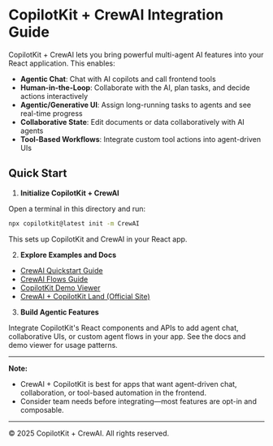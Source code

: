 # CopilotKit + CrewAI Integration Guide

CopilotKit + CrewAI lets you bring powerful multi-agent AI features into your React application. This enables:

- **Agentic Chat**: Chat with AI copilots and call frontend tools
- **Human-in-the-Loop**: Collaborate with the AI, plan tasks, and decide actions interactively
- **Agentic/Generative UI**: Assign long-running tasks to agents and see real-time progress
- **Collaborative State**: Edit documents or data collaboratively with AI agents
- **Tool-Based Workflows**: Integrate custom tool actions into agent-driven UIs

## Quick Start

1. **Initialize CopilotKit + CrewAI**

Open a terminal in this directory and run:

```sh
npx copilotkit@latest init -m CrewAI
```

This sets up CopilotKit and CrewAI in your React app.

2. **Explore Examples and Docs**

- [CrewAI Quickstart Guide](https://docs.copilotkit.ai/crewai-crews)
- [CrewAI Flows Guide](https://docs.copilotkit.ai/crewai-flows)
- [CopilotKit Demo Viewer](https://demo-viewer-five.vercel.app/)
- [CrewAI + CopilotKit Land (Official Site)](https://v0-crew-land.vercel.app/)

3. **Build Agentic Features**

Integrate CopilotKit's React components and APIs to add agent chat, collaborative UIs, or custom agent flows in your app. See the docs and demo viewer for usage patterns.

---

**Note:**  
- CrewAI + CopilotKit is best for apps that want agent-driven chat, collaboration, or tool-based automation in the frontend.
- Consider team needs before integrating—most features are opt-in and composable.

---

© 2025 CopilotKit + CrewAI. All rights reserved.